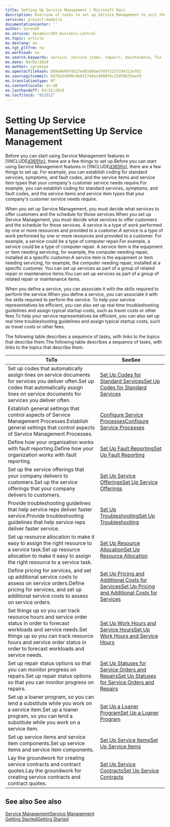 ```yaml
---
title: Setting Up Service Management | Microsoft Docs
description: Overview of tasks to set up Service Management to suit the way that your organisations manages its services.
services: project-madeira
documentationcenter: ''
author: SorenGP
ms.service: dynamics365-business-central
ms.topic: article
ms.devlang: na
ms.tgt_pltfrm: na
ms.workload: na
ms.search.keywords: service, service items, repairs, maintenance, fix
ms.date: 04/01/2019
ms.author: sgroespe
ms.openlocfilehash: b89a0e097dd17ed81b66ed795f3257194311e7b2
ms.sourcegitcommit: bd78a5d990c9e83174da1409076c22df8b35eafd
ms.translationtype: HT
ms.contentlocale: en-GB
ms.lasthandoff: 03/31/2019
ms.locfileid: "911512"
---
```

# <a name="setting-up-service-management"></a><span data-ttu-id="25f8e-103">Setting Up Service Management</span><span class="sxs-lookup"><span data-stu-id="25f8e-103">Setting Up Service Management</span></span>
<span data-ttu-id="25f8e-104">Before you can start using Service Management features in [!INCLUDE[d365fin](includes/d365fin_md.md)], there are a few things to set up.</span><span class="sxs-lookup"><span data-stu-id="25f8e-104">Before you can start using Service Management features in [!INCLUDE[d365fin](includes/d365fin_md.md)], there are a few things to set up.</span></span> <span data-ttu-id="25f8e-105">For example, you can establish coding for standard services, symptoms, and fault codes, and the service items and service item types that your company's customer service needs require.</span><span class="sxs-lookup"><span data-stu-id="25f8e-105">For example, you can establish coding for standard services, symptoms, and fault codes, and the service items and service item types that your company's customer service needs require.</span></span>  

<span data-ttu-id="25f8e-106">When you set up Service Management, you must decide what services to offer customers and the schedule for those services.</span><span class="sxs-lookup"><span data-stu-id="25f8e-106">When you set up Service Management, you must decide what services to offer customers and the schedule for those services.</span></span> <span data-ttu-id="25f8e-107">A service is a type of work performed by one or more resources and provided to a customer.</span><span class="sxs-lookup"><span data-stu-id="25f8e-107">A service is a type of work performed by one or more resources and provided to a customer.</span></span> <span data-ttu-id="25f8e-108">For example, a service could be a type of computer repair.</span><span class="sxs-lookup"><span data-stu-id="25f8e-108">For example, a service could be a type of computer repair.</span></span> <span data-ttu-id="25f8e-109">A service item is the equipment or item needing servicing, for example, the computer needing repair, installed at a specific customer.</span><span class="sxs-lookup"><span data-stu-id="25f8e-109">A service item is the equipment or item needing servicing, for example, the computer needing repair, installed at a specific customer.</span></span> <span data-ttu-id="25f8e-110">You can set up services as part of a group of related repair or maintenance items.</span><span class="sxs-lookup"><span data-stu-id="25f8e-110">You can set up services as part of a group of related repair or maintenance items.</span></span>  
  
<span data-ttu-id="25f8e-111">When you define a service, you can associate it with the skills required to perform the service.</span><span class="sxs-lookup"><span data-stu-id="25f8e-111">When you define a service, you can associate it with the skills required to perform the service.</span></span> <span data-ttu-id="25f8e-112">To help your service representatives be efficient, you can also set up real time troubleshooting guidelines and assign typical startup costs, such as travel costs or other fees.</span><span class="sxs-lookup"><span data-stu-id="25f8e-112">To help your service representatives be efficient, you can also set up real time troubleshooting guidelines and assign typical startup costs, such as travel costs or other fees.</span></span>  

<span data-ttu-id="25f8e-113">The following table describes a sequence of tasks, with links to the topics that describe them.</span><span class="sxs-lookup"><span data-stu-id="25f8e-113">The following table describes a sequence of tasks, with links to the topics that describe them.</span></span>  
  
| <span data-ttu-id="25f8e-114">To</span><span class="sxs-lookup"><span data-stu-id="25f8e-114">To</span></span> | <span data-ttu-id="25f8e-115">See</span><span class="sxs-lookup"><span data-stu-id="25f8e-115">See</span></span> |
| --- | --- |
| <span data-ttu-id="25f8e-116">Set up codes that automatically assign lines on service documents for services you deliver often.</span><span class="sxs-lookup"><span data-stu-id="25f8e-116">Set up codes that automatically assign lines on service documents for services you deliver often.</span></span> |[<span data-ttu-id="25f8e-117">Set Up Codes for Standard Services</span><span class="sxs-lookup"><span data-stu-id="25f8e-117">Set Up Codes for Standard Services</span></span>](service-how-setup-service-coding.md)|
| <span data-ttu-id="25f8e-118">Establish general settings that control aspects of Service Management Processes.</span><span class="sxs-lookup"><span data-stu-id="25f8e-118">Establish general settings that control aspects of Service Management Processes.</span></span>|[<span data-ttu-id="25f8e-119">Configure Service Processes</span><span class="sxs-lookup"><span data-stu-id="25f8e-119">Configure Service Processes</span></span>](service-setup-service-processes.md)|
| <span data-ttu-id="25f8e-120">Define how your organisation works with fault reporting.</span><span class="sxs-lookup"><span data-stu-id="25f8e-120">Define how your organization works with fault reporting.</span></span> |[<span data-ttu-id="25f8e-121">Set Up Fault Reporting</span><span class="sxs-lookup"><span data-stu-id="25f8e-121">Set Up Fault Reporting</span></span>](service-how-setup-fault-reporting.md) |
| <span data-ttu-id="25f8e-122">Set up the service offerings that your company delivers to customers.</span><span class="sxs-lookup"><span data-stu-id="25f8e-122">Set up the service offerings that your company delivers to customers.</span></span>|[<span data-ttu-id="25f8e-123">Set Up Service Offerings</span><span class="sxs-lookup"><span data-stu-id="25f8e-123">Set Up Service Offerings</span></span>](service-how-setup-service-offerings.md)|
| <span data-ttu-id="25f8e-124">Provide troubleshooting guidelines that help service reps deliver faster service.</span><span class="sxs-lookup"><span data-stu-id="25f8e-124">Provide troubleshooting guidelines that help service reps deliver faster service.</span></span> |[<span data-ttu-id="25f8e-125">Set Up Troubleshooting</span><span class="sxs-lookup"><span data-stu-id="25f8e-125">Set Up Troubleshooting</span></span>](service-how-setup-troubleshooting.md) |
| <span data-ttu-id="25f8e-126">Set up resource allocation to make it easy to assign the right resource to a service task.</span><span class="sxs-lookup"><span data-stu-id="25f8e-126">Set up resource allocation to make it easy to assign the right resource to a service task.</span></span> |[<span data-ttu-id="25f8e-127">Set Up Resource Allocation</span><span class="sxs-lookup"><span data-stu-id="25f8e-127">Set Up Resource Allocation</span></span>](service-how-setup-resource-allocation.md) |
| <span data-ttu-id="25f8e-128">Define pricing for services, and set up additional service costs to assess on service orders.</span><span class="sxs-lookup"><span data-stu-id="25f8e-128">Define pricing for services, and set up additional service costs to assess on service orders.</span></span> |[<span data-ttu-id="25f8e-129">Set Up Pricing and Additional Costs for Services</span><span class="sxs-lookup"><span data-stu-id="25f8e-129">Set Up Pricing and Additional Costs for Services</span></span>](service-how-setup-service-costs-pricing.md)|
| <span data-ttu-id="25f8e-130">Set things up so you can track resource hours and service order status in order to forecast workloads and service needs.</span><span class="sxs-lookup"><span data-stu-id="25f8e-130">Set things up so you can track resource hours and service order status in order to forecast workloads and service needs.</span></span>|[<span data-ttu-id="25f8e-131">Set Up Work Hours and Service Hours</span><span class="sxs-lookup"><span data-stu-id="25f8e-131">Set Up Work Hours and Service Hours</span></span>](service-how-setup-work-service-hours.md)|
| <span data-ttu-id="25f8e-132">Set up repair status options so that you can monitor progress on repairs.</span><span class="sxs-lookup"><span data-stu-id="25f8e-132">Set up repair status options so that you can monitor progress on repairs.</span></span> | [<span data-ttu-id="25f8e-133">Set Up Statuses for Service Orders and Repairs</span><span class="sxs-lookup"><span data-stu-id="25f8e-133">Set Up Statuses for Service Orders and Repairs</span></span>](service-order-repair-status.md)|
| <span data-ttu-id="25f8e-134">Set up a loaner program, so you can lend a substitute while you work on a service item.</span><span class="sxs-lookup"><span data-stu-id="25f8e-134">Set up a loaner program, so you can lend a substitute while you work on a service item.</span></span> |[<span data-ttu-id="25f8e-135">Set Up a Loaner Program</span><span class="sxs-lookup"><span data-stu-id="25f8e-135">Set Up a Loaner Program</span></span>](service-how-setup-loaner-program.md) |
| <span data-ttu-id="25f8e-136">Set up service items and service item components.</span><span class="sxs-lookup"><span data-stu-id="25f8e-136">Set up service items and service item components.</span></span> |[<span data-ttu-id="25f8e-137">Set Up Service Items</span><span class="sxs-lookup"><span data-stu-id="25f8e-137">Set Up Service Items</span></span>](service-how-setup-service-items.md) |
| <span data-ttu-id="25f8e-138">Lay the groundwork for creating service contracts and contract quotes.</span><span class="sxs-lookup"><span data-stu-id="25f8e-138">Lay the groundwork for creating service contracts and contract quotes.</span></span> |[<span data-ttu-id="25f8e-139">Set Up Service Contracts</span><span class="sxs-lookup"><span data-stu-id="25f8e-139">Set Up Service Contracts</span></span>](service-how-setup-service-contracts.md) |

## <a name="see-also"></a><span data-ttu-id="25f8e-140">See also </span><span class="sxs-lookup"><span data-stu-id="25f8e-140">See also</span></span>
[<span data-ttu-id="25f8e-141">Service Management</span><span class="sxs-lookup"><span data-stu-id="25f8e-141">Service Management</span></span>](service-service.md)  
[<span data-ttu-id="25f8e-142">Getting Started</span><span class="sxs-lookup"><span data-stu-id="25f8e-142">Getting Started</span></span>](product-get-started.md)  
